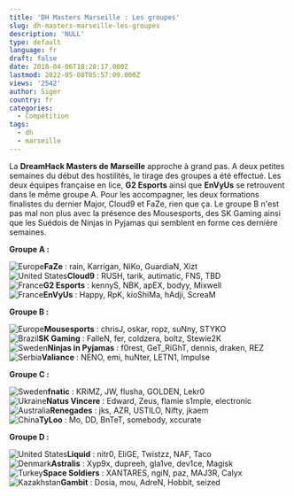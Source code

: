 ```yaml
---
title: 'DH Masters Marseille : Les groupes'
slug: dh-masters-marseille-les-groupes
description: 'NULL'
type: default
language: fr
draft: false
date: 2018-04-06T18:28:17.000Z
lastmod: 2022-05-08T05:57:09.000Z
views: '2542'
author: Siger
country: fr
categories:
  - Compétition
tags:
  - dh
  - marseille
---
```

La **DreamHack Masters de Marseille** approche à grand pas. A deux petites semaines du début des hostilités, le tirage des groupes a été effectué. Les deux équipes française en lice, **G2 Esports** ainsi que **EnVyUs** se retrouvent dans le même groupe A. Pour les accompagner, les deux formations finalistes du dernier Major, Cloud9 et FaZe, rien que ça. Le groupe B n'est pas mal non plus avec la présence des Mousesports, des SK Gaming ainsi que les Suédois de Ninjas in Pyjamas qui semblent en forme ces dernière semaines.  
  
**Groupe A :**

![Europe](/images/countries/eu.svg)⁠**FaZe** : rain, Karrigan, NiKo, GuardiaN, Xizt  
![United States](/images/countries/us.svg)⁠**Cloud9** : RUSH, tarik, autimatic, FNS, TBD  
![France](/images/countries/fr.svg)⁠**G2 Esports** : kennyS, NBK, apEX, bodyy, Mixwell  
![France](/images/countries/fr.svg)⁠**EnVyUs** : Happy, RpK, kioShiMa, hAdji, ScreaM

**Groupe B :**

![Europe](/images/countries/eu.svg)⁠**Mousesports** : chrisJ, oskar, ropz, suNny, STYKO⁠  
![Brazil](/images/countries/br.svg)⁠**SK Gaming** : FalleN, fer, coldzera, boltz⁠, Stewie2K  
![Sweden](/images/countries/se.svg)⁠**Ninjas in Pyjamas** : f0rest, GeT\_RiGhT, dennis, draken, REZ  
![Serbia](/images/countries/rs.svg)⁠**Valiance** : NENO, emi, huNter, LETN1, Impulse

**Groupe C :**

![Sweden](/images/countries/se.svg)⁠⁠**fnatic** : KRiMZ, JW, flusha, GOLDEN, Lekr0⁠  
![Ukraine](/images/countries/ua.svg)⁠**Natus Vincere** : Edward, Zeus, flamie s1mple, electronic  
![Australia](/images/countries/au.svg)⁠**Renegades** : jks, AZR, USTILO, Nifty, jkaem  
![China](/images/countries/cn.svg)⁠**TyLoo** : Mo, DD, BnTeT, somebody, xccurate

**Groupe D :**

![United States](/images/countries/us.svg)⁠**Liquid** : nitr0, EliGE, Twistzz, NAF, Taco  
![Denmark](/images/countries/dk.svg)⁠**Astralis** : Xyp9x, dupreeh, gla1ve, dev1ce, Magisk  
![Turkey](/images/countries/tr.svg)⁠**Space Soldiers** : XANTARES, ngiN, paz, MAJ3R, Calyx  
![Kazakhstan](/images/countries/kz.svg)⁠**Gambit** : Dosia, mou, AdreN, Hobbit, seized  
  
  
